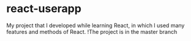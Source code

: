 # react-userapp
My project that I developed while learning React, in which I used many features and methods of React.
!The project is in the master branch
